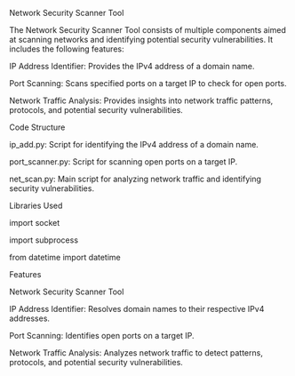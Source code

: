 Network Security Scanner Tool

The Network Security Scanner Tool consists of multiple components aimed at scanning networks and identifying potential security vulnerabilities. It includes the following features:

IP Address Identifier: Provides the IPv4 address of a domain name.

Port Scanning: Scans specified ports on a target IP to check for open ports.

Network Traffic Analysis: Provides insights into network traffic patterns, protocols, and potential security vulnerabilities.

Code Structure

ip_add.py: Script for identifying the IPv4 address of a domain name.

port_scanner.py: Script for scanning open ports on a target IP.

net_scan.py: Main script for analyzing network traffic and identifying security vulnerabilities.

Libraries Used

import socket

import subprocess

from datetime import datetime

Features

Network Security Scanner Tool

IP Address Identifier: Resolves domain names to their respective IPv4 addresses.

Port Scanning: Identifies open ports on a target IP.

Network Traffic Analysis: Analyzes network traffic to detect patterns, protocols, and potential security vulnerabilities.
